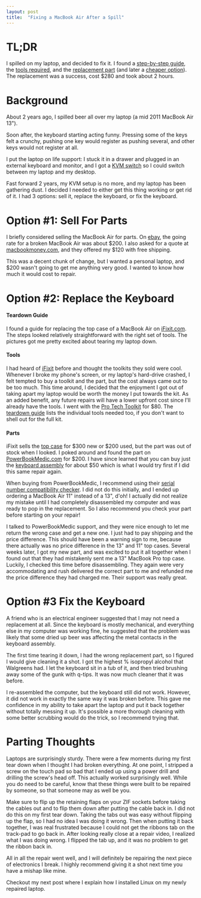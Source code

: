 ```yaml
---
layout: post
title:  "Fixing a MacBook Air After a Spill"
---
```


# TL;DR

I spilled on my laptop, and decided to fix it. I found a [step-by-step guide][guide], the [tools required][toolkit], and the [replacement part][pbm-part] (and later a [cheaper option][pbm-keyboard]). The replacement was a success, cost $280 and took about 2 hours.

# Background

About 2 years ago, I spilled beer all over my laptop (a mid 2011 MacBook Air 13").

Soon after, the keyboard starting acting funny.   Pressing some of the keys felt a crunchy, pushing one key would register as pushing several, and other keys would not register at all.

I put the laptop on life support: I stuck it in a drawer and plugged in an external keyboard and monitor, and I got a [KVM switch][kvm-switch] so I could switch between my laptop and my desktop.

Fast forward 2 years, my KVM setup is no more, and my laptop has been gathering dust.  I decided I needed to either get this thing working or get rid of it.  I had 3 options: sell it, replace the keyboard, or fix the keyboard.

# Option #1: Sell For Parts
I briefly considered selling the MacBook Air for parts. On [ebay][ebay], the going rate for a broken MacBook Air was about $200.  I also asked for a quote at [macbookmoney.com](https://macbookmoney.com), and they offered my $120 with free shipping.

This was a decent chunk of change, but I wanted a personal laptop, and $200 wasn't going to get me anything very good.  I wanted to know how much it would cost to repair.

# Option #2: Replace the Keyboard

#### Teardown Guide
I found a guide for replacing the top case of a MacBook Air on [iFixit.com][guide].  The steps looked relatively straightforward with the right set of tools.  The pictures got me pretty excited about tearing my laptop down.

#### Tools
I had heard of [iFixit](http://ifixit.com) before and thought the toolkits they sold were cool.  Whenever I broke my phone's screen, or my laptop's hard-drive crashed, I felt tempted to buy a toolkit and the part, but the cost always came out to be too much.  This time around, I decided that the enjoyment I got out of taking apart my laptop would be worth the money I put towards the kit.  As an added benefit, any future repairs will have a lower upfront cost since I'll already have the tools.  I went with the [Pro Tech Toolkit][toolkit] for $80. The [teardown guide][guide] lists the individual tools needed too, if you don't want to shell out for the full kit.

#### Parts

iFixit sells the [top case][ifixit-part] for $300 new or $200 used, but the part was out of stock when I looked.  I poked around and found the part on [PowerBookMedic.com](https://PowerBookMedic.com) for $200.  I have since learned that you can buy just the [keyboard assembly][pbm-keyboard] for about $50 which is what I would try first if I did this same repair again.  

When buying from PowerBookMedic, I recommend using their [serial number compatibility checker][serial-no].  I did not do this initially, and I ended up ordering a MacBook Air 11" instead of a 13", d'oh!  I actually did not realize my mistake until I had completely disassembled my computer and was ready to pop in the replacement.  So I also recommend you check your part before starting on your repair!

I talked to PowerBookMedic support, and they were nice enough to let me return the wrong case and get a new one.  I just had to pay shipping and the price difference.  This should have been a warning sign to me, because there actually was no price difference in the 13" and 11" top cases.  Several weeks later, I got my new part, and was excited to put it all together when I found out that they had mistakenly sent me a 13" MacBook Pro top case.  Luckily, I checked this time before disassembling.  They again were very accommodating and rush delivered the correct part to me and refunded me the price difference they had charged me.  Their support was really great.

# Option #3 Fix the Keyboard
 A friend who is an electrical engineer suggested that I may not need a replacement at all.  Since the keyboard is mostly mechanical, and everything else in my computer was working fine, he suggested that the problem was likely that some dried up beer was affecting the metal contacts in the keyboard assembly.

 The first time tearing it down, I had the wrong replacement part, so I figured I would give cleaning it a shot.  I got the highest % isopropyl alcohol that Walgreens had.  I let the keyboard sit in a tub of it, and then tried brushing away some of the gunk with q-tips. It was now much cleaner that it was before.

I re-assembled the computer, but the keyboard still did not work.  However, it did not work in exactly the same way it was broken before.  This gave me confidence in my ability to take apart the laptop and put it back together without totally messing it up.  It's possible a more thorough cleaning with some better scrubbing would do the trick, so I recommend trying that.

# Parting Thoughts
Laptops are surprisingly sturdy.  There were a few  moments during my first tear down when I thought I had broken everything.  At one point, I stripped a screw on the touch pad so bad that I ended up using a power drill and drilling the screw's head off.  This actually worked surprisingly well. While you do need to be careful, know that these things were built to be repaired by someone, so that someone may as well be you.

Make sure to flip  up the retaining flaps on your ZIF sockets before taking the cables out and to flip them down after putting the cable back in.  I did not do this on my first tear down. Taking the tabs out was easy without flipping up the flap, so I had no idea I was doing it wrong.  Then when putting it back together, I was real frustrated because I could not get the ribbons tab on the track-pad to go back in.  After looking really close at a repair video, I realized what I was doing wrong.  I flipped the tab up, and it was no problem to get the ribbon back in.

All in all the repair went well, and I will definitely be repairing the next piece of electronics I break.  I highly recommend giving it a shot next time you have a mishap like mine.

Checkout my next post where I explain how I installed Linux on my newly repaired laptop.

[guide]: https://www.ifixit.com/Guide/MacBook+Air+13-Inch+Mid+2011+Upper+Case+Replacement/9427
[toolkit]: https://www.ifixit.com/Store/Tools/Pro-Tech-Toolkit/IF145-307-1
[ifixit-part]: https://www.ifixit.com/Store/Mac/MacBook-Air-13-Inch-Mid-2011-Upper-Case-with-Keyboard/IF188-062-3
[pbm-part]: http://www.powerbookmedic.com/MacBook-Air-13-Top-Case-Keyboard-Assembly-p-20002.html
[pbm-keyboard]:http://www.powerbookmedic.com/MacBook-Air-13-Keyboard-with-Backlight-Module-p-38989.html#buy_together
[kvm-switch]: https://www.amazon.com/gp/product/B00006B8EC/ref=oh_aui_search_detailpage?ie=UTF8&psc=1
[serial-no]: http://www.powerbookmedic.com/identify-mac-serial.php
[ebay]:http://www.ebay.com/sch/i.html?_from=R40&_trksid=p2050601.m570.l1313.TR12.TRC2.A0.H0.Xbroken+macbook+air.TRS0&_nkw=broken+macbook+air&_sacat=0
